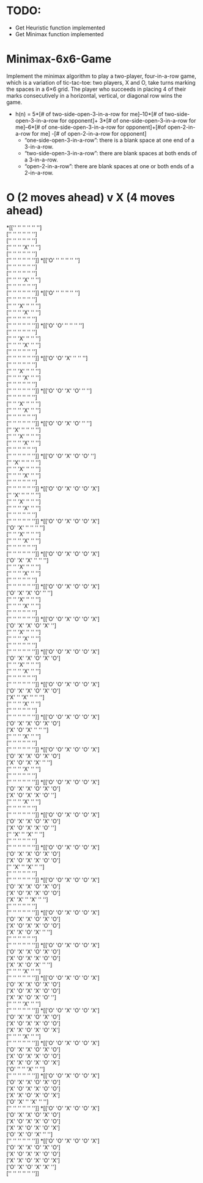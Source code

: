 # TODO:
* Get Heuristic function implemented
* Get Minimax function implemented

# Minimax-6x6-Game
Implement the minimax  algorithm to  play  a  two-player, four-in-a-row  game,  which  is a variation of tic-tac-toe: two players, X and O, take turns marking the spaces in a 6×6 grid. The player who succeeds in placing 4 of their marks consecutively in a horizontal, vertical, or diagonal row wins the game.

* h(n) = 5*[# of two-side-open-3-in-a-row for me]–10*[# of two-side-open-3-in-a-row for opponent]+ 3*[# of one-side-open-3-in-a-row for me]–6*[# of one-side-open-3-in-a-row for opponent]+[#of open-2-in-a-row for me] -[# of open-2-in-a-row for opponent]
    * “one-side-open-3-in-a-row”: there is a blank space at one end of a 3-in-a-row.
    * “two-side-open-3-in-a-row”: there are blank spaces at both ends of a 3-in-a-row.
    * “open-2-in-a-row”: there are blank spaces at one or both ends of a 2-in-a-row.

# O (2 moves ahead) v X (4 moves ahead)
*[['' '' '' '' '' '']
<br/>['' '' '' '' '' '']
<br/>['' '' '' '' '' '']
<br/>['' '' '' 'X' '' '']
<br/>['' '' '' '' '' '']
<br/>['' '' '' '' '' '']]
*[['O' '' '' '' '' '']
<br/>['' '' '' '' '' '']
<br/>['' '' '' '' '' '']
<br/>['' '' '' 'X' '' '']
<br/>['' '' '' '' '' '']
<br/>['' '' '' '' '' '']]
*[['O' '' '' '' '' '']
<br/>['' '' '' '' '' '']
<br/>['' '' 'X' '' '' '']
<br/>['' '' '' 'X' '' '']
<br/>['' '' '' '' '' '']
<br/>['' '' '' '' '' '']]
*[['O' 'O' '' '' '' '']
<br/>['' '' '' '' '' '']
<br/>['' '' 'X' '' '' '']
<br/>['' '' '' 'X' '' '']
<br/>['' '' '' '' '' '']
<br/>['' '' '' '' '' '']]
*[['O' 'O' 'X' '' '' '']
<br/>['' '' '' '' '' '']
<br/>['' '' 'X' '' '' '']
<br/>['' '' '' 'X' '' '']
<br/>['' '' '' '' '' '']
<br/>['' '' '' '' '' '']]
*[['O' 'O' 'X' 'O' '' '']
<br/>['' '' '' '' '' '']
<br/>['' '' 'X' '' '' '']
<br/>['' '' '' 'X' '' '']
<br/>['' '' '' '' '' '']
<br/>['' '' '' '' '' '']]
*[['O' 'O' 'X' 'O' '' '']
<br/>['' 'X' '' '' '' '']
<br/>['' '' 'X' '' '' '']
<br/>['' '' '' 'X' '' '']
<br/>['' '' '' '' '' '']
<br/>['' '' '' '' '' '']]
*[['O' 'O' 'X' 'O' 'O' '']
<br/>['' 'X' '' '' '' '']
<br/>['' '' 'X' '' '' '']
<br/>['' '' '' 'X' '' '']
<br/>['' '' '' '' '' '']
<br/>['' '' '' '' '' '']]
*[['O' 'O' 'X' 'O' 'O' 'X']
<br/>['' 'X' '' '' '' '']
<br/>['' '' 'X' '' '' '']
<br/>['' '' '' 'X' '' '']
<br/>['' '' '' '' '' '']
<br/>['' '' '' '' '' '']]
*[['O' 'O' 'X' 'O' 'O' 'X']
<br/>['O' 'X' '' '' '' '']
<br/>['' '' 'X' '' '' '']
<br/>['' '' '' 'X' '' '']
<br/>['' '' '' '' '' '']
<br/>['' '' '' '' '' '']]
*[['O' 'O' 'X' 'O' 'O' 'X']
<br/>['O' 'X' 'X' '' '' '']
<br/>['' '' 'X' '' '' '']
<br/>['' '' '' 'X' '' '']
<br/>['' '' '' '' '' '']
<br/>['' '' '' '' '' '']]
*[['O' 'O' 'X' 'O' 'O' 'X']
<br/>['O' 'X' 'X' 'O' '' '']
<br/>['' '' 'X' '' '' '']
<br/>['' '' '' 'X' '' '']
<br/>['' '' '' '' '' '']
<br/>['' '' '' '' '' '']]
*[['O' 'O' 'X' 'O' 'O' 'X']
<br/>['O' 'X' 'X' 'O' 'X' '']
<br/>['' '' 'X' '' '' '']
<br/>['' '' '' 'X' '' '']
<br/>['' '' '' '' '' '']
<br/>['' '' '' '' '' '']]
*[['O' 'O' 'X' 'O' 'O' 'X']
<br/>['O' 'X' 'X' 'O' 'X' 'O']
<br/>['' '' 'X' '' '' '']
<br/>['' '' '' 'X' '' '']
<br/>['' '' '' '' '' '']
<br/>['' '' '' '' '' '']]
*[['O' 'O' 'X' 'O' 'O' 'X']
<br/>['O' 'X' 'X' 'O' 'X' 'O']
<br/>['X' '' 'X' '' '' '']
<br/>['' '' '' 'X' '' '']
<br/>['' '' '' '' '' '']
<br/>['' '' '' '' '' '']]
*[['O' 'O' 'X' 'O' 'O' 'X']
<br/>['O' 'X' 'X' 'O' 'X' 'O']
<br/>['X' 'O' 'X' '' '' '']
<br/>['' '' '' 'X' '' '']
<br/>['' '' '' '' '' '']
<br/>['' '' '' '' '' '']]
*[['O' 'O' 'X' 'O' 'O' 'X']
<br/>['O' 'X' 'X' 'O' 'X' 'O']
<br/>['X' 'O' 'X' 'X' '' '']
<br/>['' '' '' 'X' '' '']
<br/>['' '' '' '' '' '']
<br/>['' '' '' '' '' '']]
*[['O' 'O' 'X' 'O' 'O' 'X']
<br/>['O' 'X' 'X' 'O' 'X' 'O']
<br/>['X' 'O' 'X' 'X' 'O' '']
<br/>['' '' '' 'X' '' '']
<br/>['' '' '' '' '' '']
<br/>['' '' '' '' '' '']]
*[['O' 'O' 'X' 'O' 'O' 'X']
<br/>['O' 'X' 'X' 'O' 'X' 'O']
<br/>['X' 'O' 'X' 'X' 'O' '']
<br/>['' 'X' '' 'X' '' '']
<br/>['' '' '' '' '' '']
<br/>['' '' '' '' '' '']]
*[['O' 'O' 'X' 'O' 'O' 'X']
<br/>['O' 'X' 'X' 'O' 'X' 'O']
<br/>['X' 'O' 'X' 'X' 'O' 'O']
<br/>['' 'X' '' 'X' '' '']
<br/>['' '' '' '' '' '']
<br/>['' '' '' '' '' '']]
*[['O' 'O' 'X' 'O' 'O' 'X']
<br/>['O' 'X' 'X' 'O' 'X' 'O']
<br/>['X' 'O' 'X' 'X' 'O' 'O']
<br/>['X' 'X' '' 'X' '' '']
<br/>['' '' '' '' '' '']
<br/>['' '' '' '' '' '']]
*[['O' 'O' 'X' 'O' 'O' 'X']
<br/>['O' 'X' 'X' 'O' 'X' 'O']
<br/>['X' 'O' 'X' 'X' 'O' 'O']
<br/>['X' 'X' 'O' 'X' '' '']
<br/>['' '' '' '' '' '']
<br/>['' '' '' '' '' '']]
*[['O' 'O' 'X' 'O' 'O' 'X']
<br/>['O' 'X' 'X' 'O' 'X' 'O']
<br/>['X' 'O' 'X' 'X' 'O' 'O']
<br/>['X' 'X' 'O' 'X' '' '']
<br/>['' '' '' 'X' '' '']
<br/>['' '' '' '' '' '']]
*[['O' 'O' 'X' 'O' 'O' 'X']
<br/>['O' 'X' 'X' 'O' 'X' 'O']
<br/>['X' 'O' 'X' 'X' 'O' 'O']
<br/>['X' 'X' 'O' 'X' 'O' '']
<br/>['' '' '' 'X' '' '']
<br/>['' '' '' '' '' '']]
*[['O' 'O' 'X' 'O' 'O' 'X']
<br/>['O' 'X' 'X' 'O' 'X' 'O']
<br/>['X' 'O' 'X' 'X' 'O' 'O']
<br/>['X' 'X' 'O' 'X' 'O' 'X']
<br/>['' '' '' 'X' '' '']
<br/>['' '' '' '' '' '']]
*[['O' 'O' 'X' 'O' 'O' 'X']
<br/>['O' 'X' 'X' 'O' 'X' 'O']
<br/>['X' 'O' 'X' 'X' 'O' 'O']
<br/>['X' 'X' 'O' 'X' 'O' 'X']
<br/>['O' '' '' 'X' '' '']
<br/>['' '' '' '' '' '']]
*[['O' 'O' 'X' 'O' 'O' 'X']
<br/>['O' 'X' 'X' 'O' 'X' 'O']
<br/>['X' 'O' 'X' 'X' 'O' 'O']
<br/>['X' 'X' 'O' 'X' 'O' 'X']
<br/>['O' 'X' '' 'X' '' '']
<br/>['' '' '' '' '' '']]
*[['O' 'O' 'X' 'O' 'O' 'X']
<br/>['O' 'X' 'X' 'O' 'X' 'O']
<br/>['X' 'O' 'X' 'X' 'O' 'O']
<br/>['X' 'X' 'O' 'X' 'O' 'X']
<br/>['O' 'X' 'O' 'X' '' '']
<br/>['' '' '' '' '' '']]
*[['O' 'O' 'X' 'O' 'O' 'X']
<br/>['O' 'X' 'X' 'O' 'X' 'O']
<br/>['X' 'O' 'X' 'X' 'O' 'O']
<br/>['X' 'X' 'O' 'X' 'O' 'X']
<br/>['O' 'X' 'O' 'X' 'X' '']
<br/>['' '' '' '' '' '']]
